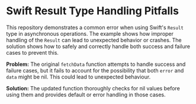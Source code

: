 # Swift Result Type Handling Pitfalls

This repository demonstrates a common error when using Swift's `Result` type in asynchronous operations. The example shows how improper handling of the `Result` can lead to unexpected behavior or crashes.  The solution shows how to safely and correctly handle both success and failure cases to prevent this.

**Problem:**  The original `fetchData` function attempts to handle success and failure cases, but it fails to account for the possibility that both `error` and `data` might be nil.  This could lead to unexpected behaviour.

**Solution:** The updated function thoroughly checks for nil values before using them and provides default or error handling in those cases. 